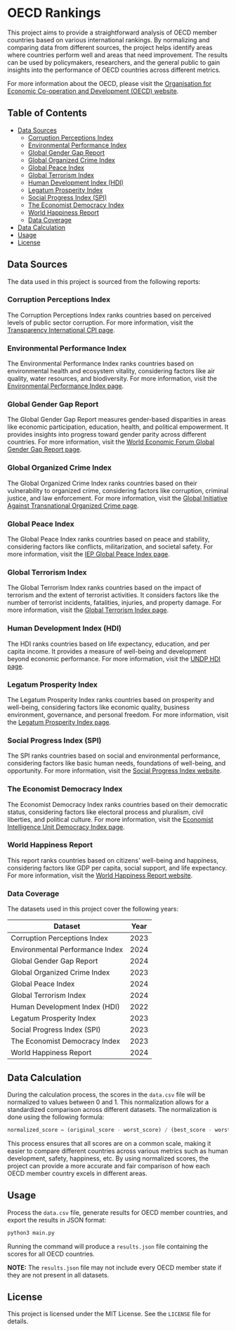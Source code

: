 # OECD Rankings

This project aims to provide a straightforward analysis of OECD member countries based on various international rankings. By normalizing and comparing data from different sources, the project helps identify areas where countries perform well and areas that need improvement. The results can be used by policymakers, researchers, and the general public to gain insights into the performance of OECD countries across different metrics.

For more information about the OECD, please visit the [Organisation for Economic Co-operation and Development (OECD) website](https://www.oecd.org/).

## Table of Contents

- [Data Sources](#data-sources)
  - [Corruption Perceptions Index](#corruption-perceptions-index)
  - [Environmental Performance Index](#environmental-performance-index)
  - [Global Gender Gap Report](#global-gender-gap-report)
  - [Global Organized Crime Index](#global-organized-crime-index)
  - [Global Peace Index](#global-peace-index)
  - [Global Terrorism Index](#global-terrorism-index)
  - [Human Development Index (HDI)](#human-development-index-hdi)
  - [Legatum Prosperity Index](#legatum-prosperity-index)
  - [Social Progress Index (SPI)](#social-progress-index-spi)
  - [The Economist Democracy Index](#the-economist-democracy-index)
  - [World Happiness Report](#world-happiness-report)
  - [Data Coverage](#data-coverage)
- [Data Calculation](#data-calculation)
- [Usage](#usage)
- [License](#license)

## Data Sources

The data used in this project is sourced from the following reports:

### Corruption Perceptions Index

The Corruption Perceptions Index ranks countries based on perceived levels of public sector corruption. For more information, visit the [Transparency International CPI page](https://www.transparency.org/en/cpi).

### Environmental Performance Index

The Environmental Performance Index ranks countries based on environmental health and ecosystem vitality, considering factors like air quality, water resources, and biodiversity. For more information, visit the [Environmental Performance Index page](https://epi.yale.edu/).

### Global Gender Gap Report

The Global Gender Gap Report measures gender-based disparities in areas like economic participation, education, health, and political empowerment. It provides insights into progress toward gender parity across different countries. For more information, visit the [World Economic Forum Global Gender Gap Report page](https://www.weforum.org/publications/global-gender-gap-report-2024/digest/).

### Global Organized Crime Index

The Global Organized Crime Index ranks countries based on their vulnerability to organized crime, considering factors like corruption, criminal justice, and law enforcement. For more information, visit the [Global Initiative Against Transnational Organized Crime page](https://globalinitiative.net/).

### Global Peace Index

The Global Peace Index ranks countries based on peace and stability, considering factors like conflicts, militarization, and societal safety. For more information, visit the [IEP Global Peace Index page](http://visionofhumanity.org/indexes/global-peace-index/).

### Global Terrorism Index

The Global Terrorism Index ranks countries based on the impact of terrorism and the extent of terrorist activities. It considers factors like the number of terrorist incidents, fatalities, injuries, and property damage. For more information, visit the [Global Terrorism Index page](https://www.visionofhumanity.org/global-terrorism-index/).

### Human Development Index (HDI)

The HDI ranks countries based on life expectancy, education, and per capita income. It provides a measure of well-being and development beyond economic performance. For more information, visit the [UNDP HDI page](http://hdr.undp.org/en/content/human-development-index-hdi).

### Legatum Prosperity Index

The Legatum Prosperity Index ranks countries based on prosperity and well-being, considering factors like economic quality, business environment, governance, and personal freedom. For more information, visit the [Legatum Prosperity Index page](https://www.prosperity.com/).

### Social Progress Index (SPI)

The SPI ranks countries based on social and environmental performance, considering factors like basic human needs, foundations of well-being, and opportunity. For more information, visit the [Social Progress Index website](https://www.socialprogress.org/).

### The Economist Democracy Index

The Economist Democracy Index ranks countries based on their democratic status, considering factors like electoral process and pluralism, civil liberties, and political culture. For more information, visit the [Economist Intelligence Unit Democracy Index page](https://www.eiu.com/n/campaigns/democracy-index-2023/).

### World Happiness Report

This report ranks countries based on citizens' well-being and happiness, considering factors like GDP per capita, social support, and life expectancy. For more information, visit the [World Happiness Report website](https://worldhappiness.report/).

### Data Coverage

The datasets used in this project cover the following years:

| Dataset                         | Year |
| ------------------------------- | ---- |
| Corruption Perceptions Index    | 2023 |
| Environmental Performance Index | 2024 |
| Global Gender Gap Report        | 2024 |
| Global Organized Crime Index    | 2023 |
| Global Peace Index              | 2024 |
| Global Terrorism Index          | 2024 |
| Human Development Index (HDI)   | 2022 |
| Legatum Prosperity Index        | 2023 |
| Social Progress Index (SPI)     | 2023 |
| The Economist Democracy Index   | 2023 |
| World Happiness Report          | 2024 |

## Data Calculation

During the calculation process, the scores in the `data.csv` file will be normalized to values between 0 and 1. This normalization allows for a standardized comparison across different datasets. The normalization is done using the following formula:

```python
normalized_score = (original_score - worst_score) / (best_score - worst_score)
```

This process ensures that all scores are on a common scale, making it easier to compare different countries across various metrics such as human development, safety, happiness, etc. By using normalized scores, the project can provide a more accurate and fair comparison of how each OECD member country excels in different areas.

## Usage

Process the `data.csv` file, generate results for OECD member countries, and export the results in JSON format:

```sh
python3 main.py
```

Running the command will produce a `results.json` file containing the scores for all OECD countries.

**NOTE:** The `results.json` file may not include every OECD member state if they are not present in all datasets.

## License

This project is licensed under the MIT License. See the `LICENSE` file for details.
